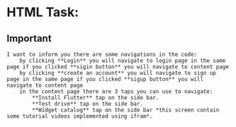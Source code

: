 # HTML Task:

## Important

	I want to inform you there are some navigations in the code: 
		by clicking **Login** you will navigate to login page in the same page if you clicked **sigin button** you will navigate to content page
		by clicking **create an account** you will navigate to sign up page in the same page if you clicked **sigup button** you will navigate to content page
		in the content page there are 3 taps you can use to navigate:
			**Install Flutter** tap on the side bar.
			**Test drive** tap on the side bar.
			**Widget catalog** tap on the side bar *this screen contain some tutorial videos implemented using ifram*.

		
